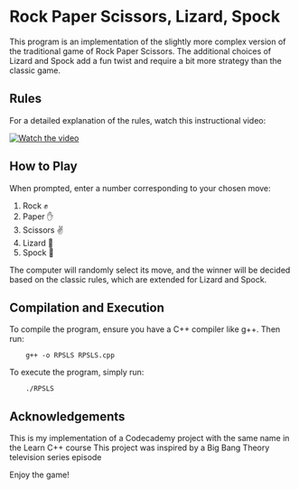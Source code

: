 # Rock Paper Scissors, Lizard, Spock

This program is an implementation of the slightly more complex version of the traditional game of Rock Paper Scissors. The additional choices of Lizard and Spock add a fun twist and require a bit more strategy than the classic game.

## Rules

For a detailed explanation of the rules, watch this instructional video:

[![Watch the video](https://img.youtube.com/vi/iSHPVCBsnLw/0.jpg)](https://www.youtube.com/watch?v=iSHPVCBsnLw "Rock Paper Scissors Lizard Spock - The Rules")

## How to Play

When prompted, enter a number corresponding to your chosen move:

1. Rock ✊
2. Paper ✋
3. Scissors ✌️
4. Lizard 🦎
5. Spock 🖖

The computer will randomly select its move, and the winner will be decided based on the classic rules, which are extended for Lizard and Spock.

## Compilation and Execution

To compile the program, ensure you have a C++ compiler like g++. Then run:
```
    g++ -o RPSLS RPSLS.cpp
```
To execute the program, simply run:
```
    ./RPSLS
```

## Acknowledgements
This is my implementation of a Codecademy project with the same name in the Learn C++ course
This project was inspired by a Big Bang Theory television series episode

Enjoy the game!
